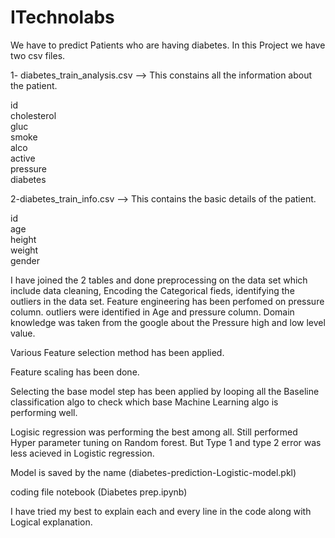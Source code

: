 # ITechnolabs
We have to predict Patients who are having diabetes. In this Project we have two csv files.

1- diabetes_train_analysis.csv --> This constains all the information about the patient.

id             
cholesterol        
gluc               
smoke              
alco               
active             
pressure        
diabetes

2-diabetes_train_info.csv --> This contains the basic details of the patient.

id        
age        
height      
weight      
gender 


I have joined the 2 tables and done preprocessing on the data set which include data cleaning, Encoding the Categorical fieds, identifying the outliers in the data set.
Feature engineering has been perfomed on pressure column. outliers were identified in Age and pressure column. Domain knowledge was taken from the google about the Pressure high and low level value.

Various Feature selection method has been applied.

Feature scaling has been done.

Selecting the base model step has been applied by looping all the Baseline classification algo to check which base Machine Learning algo is performing well.

Logisic regression was performing the best among all. Still performed Hyper parameter tuning on Random forest. But Type 1 and type 2 error was less acieved in Logistic regression.


Model is saved by the name (diabetes-prediction-Logistic-model.pkl)

coding file notebook (Diabetes prep.ipynb)

I have tried my best to explain each and every line in the code along with Logical explanation.
